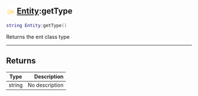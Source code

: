 ## <img src="../../.gitbook/assets/shared.png" width="24" height=24 /> [Entity](https://iaswiki.rawr.dev/readme/entity):getType

```lua
string Entity:getType()
```

Returns the ent class type

------
## Returns

| Type   | Description |
| ------ | ----------: |
| string | No description |

